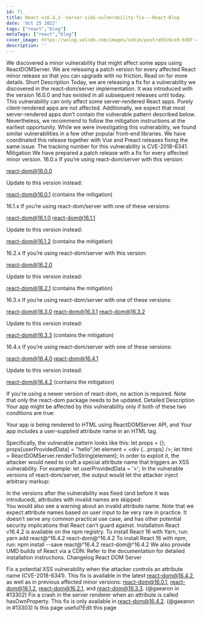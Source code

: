 ```yaml
---
id: 71
title: React-v16.4.2--Server-side-vulnerability-fix-–-React-Blog
date: 'Oct 25 2022'
tags: ["react","blog"]
metaTags: ["react","blog"]
cover_image: https://velog.velcdn.com/images/snkim/post/e93c6ce9-6d8f-4957-8e4f-30ab8330e217/reactJS.png
description: ''
---
```


We discovered a minor vulnerability that might affect some apps using ReactDOMServer. We are releasing a patch version for every affected React minor release so that you can upgrade with no friction. Read on for more details.
Short Description 
Today, we are releasing a fix for a vulnerability we discovered in the react-dom/server implementation. It was introduced with the version 16.0.0 and has existed in all subsequent releases until today.
This vulnerability can only affect some server-rendered React apps. Purely client-rendered apps are not affected. Additionally, we expect that most server-rendered apps don’t contain the vulnerable pattern described below. Nevertheless, we recommend to follow the mitigation instructions at the earliest opportunity.
While we were investigating this vulnerability, we found similar vulnerabilities in a few other popular front-end libraries. We have coordinated this release together with Vue and Preact releases fixing the same issue. The tracking number for this vulnerability is CVE-2018-6341.
Mitigation 
We have prepared a patch release with a fix for every affected minor version.
16.0.x 
If you’re using react-dom/server with this version:

react-dom@16.0.0

Update to this version instead:

react-dom@16.0.1 (contains the mitigation)

16.1.x 
If you’re using react-dom/server with one of these versions:

react-dom@16.1.0
react-dom@16.1.1

Update to this version instead:

react-dom@16.1.2 (contains the mitigation)

16.2.x 
If you’re using react-dom/server with this version:

react-dom@16.2.0

Update to this version instead:

react-dom@16.2.1 (contains the mitigation)

16.3.x 
If you’re using react-dom/server with one of these versions:

react-dom@16.3.0
react-dom@16.3.1
react-dom@16.3.2

Update to this version instead:

react-dom@16.3.3 (contains the mitigation)

16.4.x 
If you’re using react-dom/server with one of these versions:

react-dom@16.4.0
react-dom@16.4.1

Update to this version instead:

react-dom@16.4.2 (contains the mitigation)

If you’re using a newer version of react-dom, no action is required.
Note that only the react-dom package needs to be updated.
Detailed Description 
Your app might be affected by this vulnerability only if both of these two conditions are true:

Your app is being rendered to HTML using ReactDOMServer API, and
Your app includes a user-supplied attribute name in an HTML tag.

Specifically, the vulnerable pattern looks like this:
let props = {};
props[userProvidedData] = "hello";let element = <div {...props} />;
let html = ReactDOMServer.renderToString(element);
In order to exploit it, the attacker would need to craft a special attribute name that triggers an XSS vulnerability. For example:
let userProvidedData = '></div><script>alert("hi")</script>';
In the vulnerable versions of react-dom/server, the output would let the attacker inject arbitrary markup:
<div ></div><script>alert("hi")</script>
In the versions after the vulnerability was fixed (and before it was introduced), attributes with invalid names are skipped:
<div></div>
You would also see a warning about an invalid attribute name.
Note that we expect attribute names based on user input to be very rare in practice. It doesn’t serve any common practical use case, and has other potential security implications that React can’t guard against.
Installation 
React v16.4.2 is available on the npm registry.
To install React 16 with Yarn, run:
yarn add react@^16.4.2 react-dom@^16.4.2
To install React 16 with npm, run:
npm install --save react@^16.4.2 react-dom@^16.4.2
We also provide UMD builds of React via a CDN:
<script crossorigin src="https://unpkg.com/react@16/umd/react.production.min.js"></script>
<script crossorigin src="https://unpkg.com/react-dom@16/umd/react-dom.production.min.js"></script>
Refer to the documentation for detailed installation instructions.
Changelog 
React DOM Server 

Fix a potential XSS vulnerability when the attacker controls an attribute name (CVE-2018-6341). This fix is available in the latest react-dom@16.4.2, as well as in previous affected minor versions: react-dom@16.0.1, react-dom@16.1.2, react-dom@16.2.1, and react-dom@16.3.3. (@gaearon in #13302)
Fix a crash in the server renderer when an attribute is called hasOwnProperty. This fix is only available in react-dom@16.4.2. (@gaearon in #13303)
Is this page useful?Edit this page
